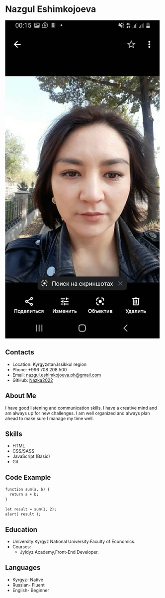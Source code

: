 # Nazgul Eshimkojoeva

![Alt-my_foto](img/my_foto.jpg)

## Contacts

- Location: Kyrgyzstan.Issikkul region
- Phone: +996 708 208 500
- Email: nazgul.eshimkojoeva.ph@gmail.com
- GitHub: [Nazka2022](https://github.com/Nazka2022)

## About Me

I have good listening and communication skills. I have a creative mind and am always up for new challenges. I am well organized and always plan ahead to make sure I manage my time well.

## Skills

- HTML
- CSS/SASS
- JavaScript (Basic)
- Git

## Code Example

```
function sum(a, b) {
  return a + b;
}

let result = sum(1, 2);
alert( result );
```

## Education

- University:Kyrgyz National University.Faculty of Economics.
- Courses:
  - Jyldyz Academy,Front-End Developer.

## Languages

- Kyrgyz- Native
- Russian- Fluent
- English- Beginner

